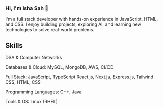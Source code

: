 ### Hi, I'm Isha Sah 👋

I'm a full stack developer with hands-on experience in JavaScript, HTML, and CSS. I enjoy building projects, exploring AI, and learning new technologies to solve real-world problems.

## Skills

DSA & Computer Networks

Databases & Cloud: MySQL, MongoDB, AWS, CI/CD

Full Stack: JavaScript, TypeScript React.js, Next.js, Express.js, Tailwind CSS, HTML, CSS

Programming Languages: C++, Java

Tools & OS: Linux (RHEL)

